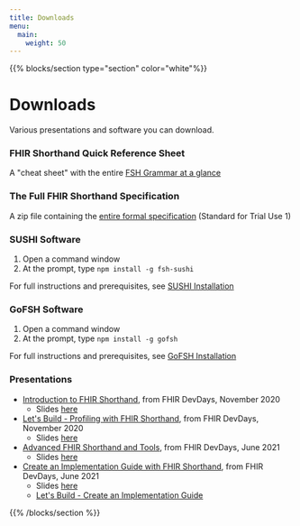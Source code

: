 ```yaml
---
title: Downloads
menu:
  main:
    weight: 50
---
```


{{% blocks/section type="section" color="white"%}}

# Downloads

Various presentations and software you can download.

### FHIR Shorthand Quick Reference Sheet

A "cheat sheet" with the entire [FSH Grammar at a glance](http://hl7.org/fhir/uv/shorthand/FSHQuickReference.pdf)

### The Full FHIR Shorthand Specification

A zip file containing the [entire formal specification](http://hl7.org/fhir/uv/shorthand/full-ig.zip) (Standard for Trial Use 1)

### SUSHI Software

1. Open a command window
2. At the prompt, type `npm install -g fsh-sushi`

For full instructions and prerequisites, see [SUSHI Installation](/docs/sushi/installation)

### GoFSH Software

1. Open a command window
2. At the prompt, type `npm install -g gofsh`

For full instructions and prerequisites, see [GoFSH Installation](/docs/gofsh/installation)

### Presentations

* <a href="https://youtu.be/RfmqpUA606U">Introduction to FHIR Shorthand</a>, from FHIR DevDays, November 2020
  * Slides <a href="201118_Mark_Kramer_Introduction_To_FHIR_Shorthand.pdf">here</a>
* <a href="https://youtu.be/7yzLzQjict0">Let's Build - Profiling with FHIR Shorthand</a>, from FHIR DevDays, November 2020
  * Slides <a href="201118_Chris_Moesel_Lets_Build_with_FHIR_Shorthand.pdf">here</a>
* <a href="https://youtu.be/Ohgx5TedLlI">Advanced FHIR Shorthand and Tools</a>, from FHIR DevDays, June 2021
  * Slides <a href="20210610_Chris_Moesel_Advanced_FSH_And_Tools.pdf">here</a>
* <a href="https://youtu.be/OmcSuAMf20s">Create an Implementation Guide with FHIR Shorthand</a>, from FHIR DevDays, June 2021
  * Slides <a href="20210608_Mark_Kramer_Create_an_IG_with_FSH.pdf">here</a>
  * <a href="https://youtu.be/0JSp-IOul20">Let's Build - Create an Implementation Guide</a>

{{% /blocks/section %}}
